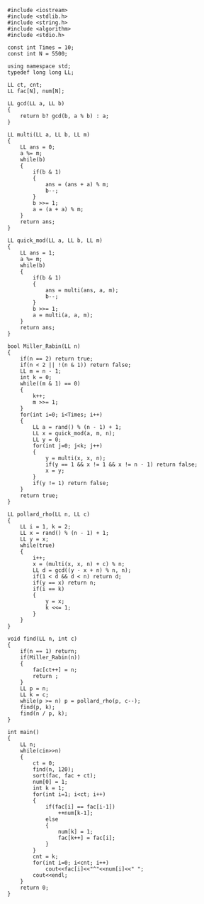     #include <iostream>  
    #include <stdlib.h>  
    #include <string.h>  
    #include <algorithm>  
    #include <stdio.h>  
      
    const int Times = 10;  
    const int N = 5500;  
      
    using namespace std;  
    typedef long long LL;  
      
    LL ct, cnt;  
    LL fac[N], num[N];  
      
    LL gcd(LL a, LL b)  
    {  
        return b? gcd(b, a % b) : a;  
    }  
      
    LL multi(LL a, LL b, LL m)  
    {  
        LL ans = 0;  
        a %= m;  
        while(b)  
        {  
            if(b & 1)  
            {  
                ans = (ans + a) % m;  
                b--;  
            }  
            b >>= 1;  
            a = (a + a) % m;  
        }  
        return ans;  
    }  
      
    LL quick_mod(LL a, LL b, LL m)  
    {  
        LL ans = 1;  
        a %= m;  
        while(b)  
        {  
            if(b & 1)  
            {  
                ans = multi(ans, a, m);  
                b--;  
            }  
            b >>= 1;  
            a = multi(a, a, m);  
        }  
        return ans;  
    }  
      
    bool Miller_Rabin(LL n)  
    {  
        if(n == 2) return true;  
        if(n < 2 || !(n & 1)) return false;  
        LL m = n - 1;  
        int k = 0;  
        while((m & 1) == 0)  
        {  
            k++;  
            m >>= 1;  
        }  
        for(int i=0; i<Times; i++)  
        {  
            LL a = rand() % (n - 1) + 1;  
            LL x = quick_mod(a, m, n);  
            LL y = 0;  
            for(int j=0; j<k; j++)  
            {  
                y = multi(x, x, n);  
                if(y == 1 && x != 1 && x != n - 1) return false;  
                x = y;  
            }  
            if(y != 1) return false;  
        }  
        return true;  
    }  
      
    LL pollard_rho(LL n, LL c)  
    {  
        LL i = 1, k = 2;  
        LL x = rand() % (n - 1) + 1;  
        LL y = x;  
        while(true)  
        {  
            i++;  
            x = (multi(x, x, n) + c) % n;  
            LL d = gcd((y - x + n) % n, n);  
            if(1 < d && d < n) return d;  
            if(y == x) return n;  
            if(i == k)  
            {  
                y = x;  
                k <<= 1;  
            }  
        }  
    }  
      
    void find(LL n, int c)  
    {  
        if(n == 1) return;  
        if(Miller_Rabin(n))  
        {  
            fac[ct++] = n;  
            return ;  
        }  
        LL p = n;  
        LL k = c;  
        while(p >= n) p = pollard_rho(p, c--);  
        find(p, k);  
        find(n / p, k);  
    }  
      
    int main()  
    {  
        LL n;  
        while(cin>>n)  
        {  
            ct = 0;  
            find(n, 120);  
            sort(fac, fac + ct);  
            num[0] = 1;  
            int k = 1;  
            for(int i=1; i<ct; i++)  
            {  
                if(fac[i] == fac[i-1])  
                    ++num[k-1];  
                else  
                {  
                    num[k] = 1;  
                    fac[k++] = fac[i];  
                }  
            }  
            cnt = k;  
            for(int i=0; i<cnt; i++)  
                cout<<fac[i]<<"^"<<num[i]<<" ";  
            cout<<endl;  
        }  
        return 0;  
    }  
